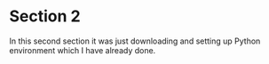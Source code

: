# Section 2

In this second section it was just downloading and setting up Python environment which I have already done.